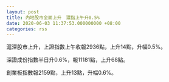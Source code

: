 ```yaml
---
layout: post
title: 內地股市全面上升　滬指上午升0.5%
date: 2020-06-03 11:37:53.000000000 +08:00
categories: rss
---
```


滬深股市上升，上證指數上午收報2936點，上升14點，升幅0.5%。

深證成份指數半日升0.6%，報11181點，上升68點。

創業板指數報2159點，上升13點，升幅0.6%。
